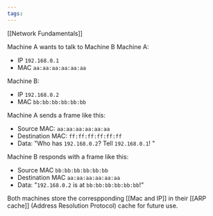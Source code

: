 ```yaml
---
tags: 
---
```

[[Network Fundamentals]]

Machine A wants to talk to Machine B
Machine A:
- IP `192.168.0.1`
- MAC `aa:aa:aa:aa:aa:aa`

Machine B:
- IP `192.168.0.2`
- MAC `bb:bb:bb:bb:bb:bb`

Machine A sends a frame like this:
- Source MAC: `aa:aa:aa:aa:aa:aa`
- Destination MAC: `ff:ff:ff:ff:ff:ff`
- Data: "Who has `192.168.0.2`? Tell `192.168.0.1`! "

Machine B responds with a frame like this:
- Source MAC `bb:bb:bb:bb:bb:bb`
- Destination MAC `aa:aa:aa:aa:aa:aa`
- Data: "`192.168.0.2` is at `bb:bb:bb:bb:bb:bb`!"

Both machines store the correspponding [[Mac and IP]] in their [[ARP cache]] (Address Resolution Protocol) cache for future use.